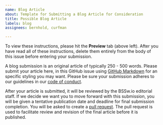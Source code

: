 ```yaml
---
name: Blog Article
about: Template for Submitting a Blog Article for Consideration
title: Possible Blog Article
labels: blog
assignees: bernhold, curfman

---
```


To view these instructions, please hit the **Preview** tab (above left). After you have read all of these instructions, delete them entirely from the body of this issue before entering your submission.

A blog submission is an original article of typically 250 - 500 words. Please submit your article here, in this GitHub issue using [GitHub Markdown](https://guides.github.com/features/mastering-markdown) for an specific styling you may want. Please be sure your submission adheres to our guidelines in our [code of conduct](../../CODE_OF_CONDUCT.md).

After your article is submitted, it will be reviewed by the BSSw.io editorial staff. If we decide we want you to move forward with this submission, you will be given a tentative publication date and deadline for final submission completion. You will be asked to create a [pull request](https://help.github.com/en/articles/creating-a-pull-request). The pull request is used to facilitate review and revision of the final article before it is published.
